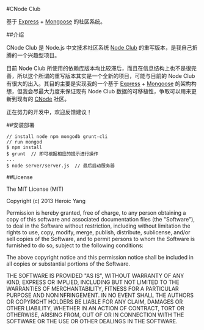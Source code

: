 #CNode Club

基于 [Express] + [Mongoose] 的社区系统。

##介绍

CNode Club 是 Node.js 中文技术社区系统 [Node Club] 的重写版本，是我自己折腾的一个兴趣型项目。  

目前 Node Club 所使用的依赖库版本均比较滞后，而且在信息结构上也不是很完善，所以这个所谓的重写版本其实是一个全新的项目，可能与目前的 Node Club 有很大的出入。其目的主要是实现我的一个基于 [Express] + [Mongoose] 的架构构想，但我会尽最大力度来保证现有 Node Club 数据的可移植性，争取可以用来更新到现有的 [CNode] 社区。

正在努力的开发中，欢迎反馈建议！

##安装部署

```
// install node npm mongodb grunt-cli
// run mongod
$ npm install
$ grunt  // 即可根据相应的提示进行操作
...
$ node server/server.js  // 最后启动服务器
```

##License

The MIT License (MIT)

Copyright (c) 2013 Heroic Yang

Permission is hereby granted, free of charge, to any person obtaining a copy of
this software and associated documentation files (the "Software"), to deal in
the Software without restriction, including without limitation the rights to
use, copy, modify, merge, publish, distribute, sublicense, and/or sell copies of
the Software, and to permit persons to whom the Software is furnished to do so,
subject to the following conditions:

The above copyright notice and this permission notice shall be included in all
copies or substantial portions of the Software.

THE SOFTWARE IS PROVIDED "AS IS", WITHOUT WARRANTY OF ANY KIND, EXPRESS OR
IMPLIED, INCLUDING BUT NOT LIMITED TO THE WARRANTIES OF MERCHANTABILITY, FITNESS
FOR A PARTICULAR PURPOSE AND NONINFRINGEMENT. IN NO EVENT SHALL THE AUTHORS OR
COPYRIGHT HOLDERS BE LIABLE FOR ANY CLAIM, DAMAGES OR OTHER LIABILITY, WHETHER
IN AN ACTION OF CONTRACT, TORT OR OTHERWISE, ARISING FROM, OUT OF OR IN
CONNECTION WITH THE SOFTWARE OR THE USE OR OTHER DEALINGS IN THE SOFTWARE.

[CNode]: http://cnodejs.org/
[Node Club]: https://github.com/cnodejs/nodeclub
[Express]: http://expressjs.com/
[Mongoose]: http://mongoosejs.com/
[CNode]: http://cnodejs.org/